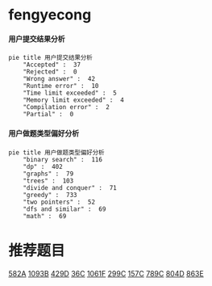 # fengyecong

<!-- tabs:start -->



#### **用户提交结果分析**

```mermaid
pie title 用户提交结果分析
    "Accepted" :  37
    "Rejected" :  0
    "Wrong answer" :  42
    "Runtime error" :  10
    "Time limit exceeded" :  5
    "Memory limit exceeded" :  4
    "Compilation error" :  2
    "Partial" :  0
```

#### **用户做题类型偏好分析**

```mermaid
pie title 用户做题类型偏好分析
    "binary search" :  116
    "dp" :  402
    "graphs" :  79
    "trees" :  103
    "divide and conquer" :  71
    "greedy" :  733
    "two pointers" :  52
    "dfs and similar" :  69
    "math" :  69
```



<!-- tabs:end -->
# 推荐题目
[582A](https://codeforces.com/contest/582/problem/A)
[1093B](https://codeforces.com/contest/1093/problem/B)
[429D](https://codeforces.com/contest/429/problem/D)
[36C](https://codeforces.com/contest/36/problem/C)
[1061F](https://codeforces.com/contest/1061/problem/F)
[299C](https://codeforces.com/contest/299/problem/C)
[157C](https://codeforces.com/contest/157/problem/C)
[789C](https://codeforces.com/contest/789/problem/C)
[804D](https://codeforces.com/contest/804/problem/D)
[863E](https://codeforces.com/contest/863/problem/E)
